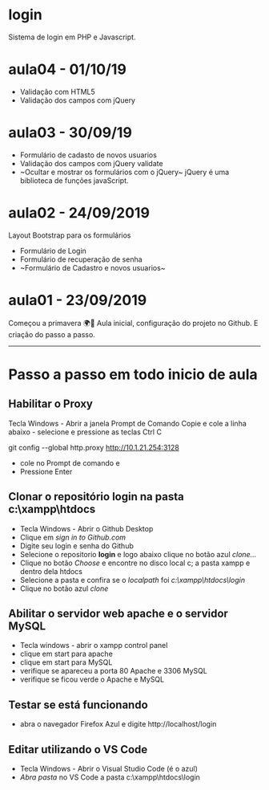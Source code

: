 # login
Sistema de login em PHP e Javascript.

# aula04 - 01/10/19
- Validação com HTML5
- Validação dos campos com jQuery

# aula03 - 30/09/19
- Formulário de cadasto de novos usuarios
- Validação dos campos com jQuery validate
- ~Ocultar e mostrar os formulários com o jQuery~
jQuery é uma biblioteca de funções javaScript.

# aula02 - 24/09/2019
Layout Bootstrap para os formulários
- Formulário de Login
- Formulário de recuperação de senha
- ~Formulário de Cadastro e novos usuarios~

# aula01 - 23/09/2019
 Começou a primavera 🌍🌻 
 Aula inicial, configuração do projeto no Github.
 E criação do passo a passo.

 
---
# Passo a passo em todo inicio de aula

## Habilitar o Proxy
   Tecla Windows - Abrir a janela Prompt de Comando
   Copie e cole a linha abaixo - selecione e pressione as teclas Ctrl C

   git config --global http.proxy http://10.1.21.254:3128
   - cole no Prompt de comando e
   - Pressione Enter
    
   ## Clonar o repositório **login** na pasta **c:\xampp\htdocs**
   - Tecla Windows - Abrir o Github Desktop
   - Clique em *sign in to Github.com*
   - Digite seu login e senha do Github
   - Selecione o repositorio **login** e logo abaixo clique no botão azul *clone...*
   - Clique no botão *Choose* e encontre no disco local c; a pasta xampp e dentro dela htdocs
   - Selecione a pasta e confira se o *localpath* foi *c:\xampp\htdocs\login*
   - Clique no botão azul *clone*
   
   ## Abilitar o servidor web **apache** e o servidor **MySQL**
   - Tecla windows - abrir o xampp control panel 
   - clique em start para apache 
   - clique em start para MySQL
   - verifique se apareceu a porta 80 Apache e 3306 MySQL
   - verifique se ficou verde o Apache e MySQL
   
   ## Testar se está funcionando
   - abra o navegador Firefox Azul e digite http://localhost/login
   
   ## Editar utilizando o VS Code
   - Tecla Windows - Abrir o Visual Studio Code (é o azul)
   - *Abra pasta* no VS Code a pasta c:\xampp\htdocs\login
    
   

